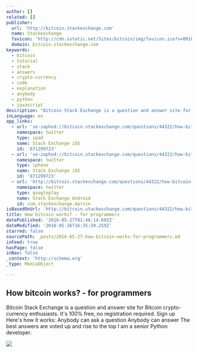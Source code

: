 ```yaml
---
author: []
related: []
publisher:
  url: 'http://bitcoin.stackexchange.com'
  name: Stackexchange
  favicon: 'http://cdn.sstatic.net/Sites/bitcoin/img/favicon.ico?v=0910168c5c65'
  domain: bitcoin.stackexchange.com
keywords:
  - bitcoin
  - tutorial
  - stack
  - answers
  - crypto-currency
  - code
  - explanation
  - anybody
  - python
  - javascript
description: "Bitcoin Stack Exchange is a question and answer site for Bitcoin crypto-currency enthusiasts. It's 100% free, no registration required. Sign up Here's how it works: Anybody can ask a question Anybody can answer The best answers are voted up and rise to the top I am a senior Python developer."
inLanguage: en
app_links:
  - url: 'se-zaphod://bitcoin.stackexchange.com/questions/44322/how-bitcoin-works-for-programmers'
    namespace: twitter
    type: ipad
    name: Stack Exchange iOS
    id: '871299723'
  - url: 'se-zaphod://bitcoin.stackexchange.com/questions/44322/how-bitcoin-works-for-programmers'
    namespace: twitter
    type: iphone
    name: Stack Exchange iOS
    id: '871299723'
  - url: 'http://bitcoin.stackexchange.com/questions/44322/how-bitcoin-works-for-programmers'
    namespace: twitter
    type: googleplay
    name: Stack Exchange Android
    id: com.stackexchange.marvin
isBasedOnUrl: 'http://bitcoin.stackexchange.com/questions/44322/how-bitcoin-works-for-programmers'
title: How bitcoin works? - for programmers
datePublished: '2016-05-27T01:46:14.692Z'
dateModified: '2016-05-26T16:35:20.259Z'
starred: false
sourcePath: _posts/2016-05-27-how-bitcoin-works-for-programmers.md
inFeed: true
hasPage: false
inNav: false
_context: 'http://schema.org'
_type: MediaObject

---
```

<article style=""><h1>How bitcoin works? - for programmers</h1><p>Bitcoin Stack Exchange is a question and answer site for Bitcoin crypto-currency enthusiasts. It's 100% free, no registration required. Sign up Here's how it works: Anybody can ask a question Anybody can answer The best answers are voted up and rise to the top I am a senior Python developer.</p><img src="http://cdn.sstatic.net/Sites/bitcoin/img/apple-touch-icon.png?v=a43e5a337e6b&amp;a" /></article>